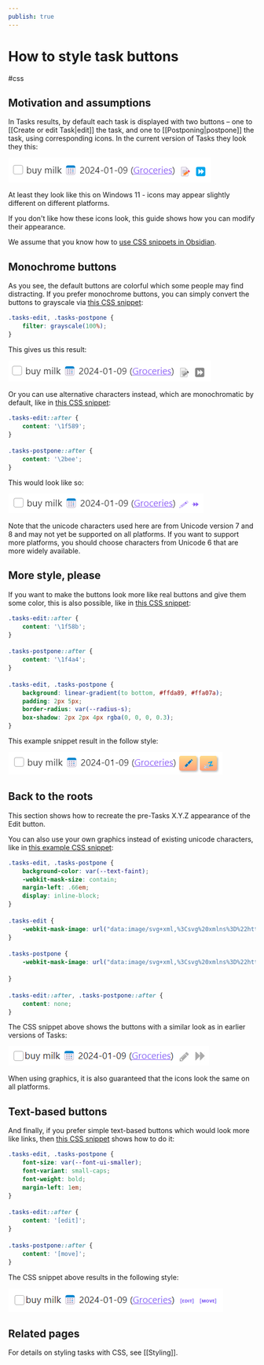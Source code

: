 ```yaml
---
publish: true
---
```


# How to style task buttons

<span class="related-pages">#css</span>

## Motivation and assumptions

In Tasks results, by default each task is displayed with two buttons &ndash;
one to [[Create or edit Task|edit]] the task, and one to [[Postponing|postpone]] the task, using corresponding icons.
In the current version of Tasks they look they this:

![Task buttons with default style](../images/tasks-buttons-default.png)

At least they look like this on Windows 11 -
icons may appear slightly different on different platforms.

If you don't like how these icons look, this guide shows how you can modify their appearance.

We assume that you know how to [use CSS snippets in Obsidian](https://help.obsidian.md/How+to/Add+custom+styles#Use+Themes+and+or+CSS+snippets).

## Monochrome buttons

As you see, the default buttons are colorful which some people may find distracting. If you prefer monochrome buttons, you can simply convert the buttons to grayscale via [this CSS snippet](https://github.com/obsidian-tasks-group/obsidian-tasks/blob/main/resources/sample_vaults/Tasks-Demo/.obsidian/snippets/tasks-buttons-gray.css):

<!-- snippet: resources/sample_vaults/Tasks-Demo/.obsidian/snippets/tasks-buttons-gray.css -->
```css
.tasks-edit, .tasks-postpone {
    filter: grayscale(100%);
}
```
<!-- endSnippet -->

This gives us this result:

![Task buttons with gray style](../images/tasks-buttons-gray.png)

Or you can use alternative characters instead, which are monochromatic by default, like in [this CSS snippet](https://github.com/obsidian-tasks-group/obsidian-tasks/blob/main/resources/sample_vaults/Tasks-Demo/.obsidian/snippets/tasks-buttons-alt.css):

<!-- snippet: resources/sample_vaults/Tasks-Demo/.obsidian/snippets/tasks-buttons-alt.css -->
```css
.tasks-edit::after {
    content: '\1f589';
}

.tasks-postpone::after {
    content: '\2bee';
}
```
<!-- endSnippet -->

This would look like so:

![Task buttons with alt characters](../images/tasks-buttons-alt.png)

Note that the unicode characters used here are from Unicode version 7 and 8 and
may not yet be supported on all platforms. If you want to support more platforms,
you should choose characters from Unicode 6 that are more widely available.

## More style, please

If you want to make the buttons look more like real buttons and give them some color, this is also possible, like in [this CSS snippet](https://github.com/obsidian-tasks-group/obsidian-tasks/blob/main/resources/sample_vaults/Tasks-Demo/.obsidian/snippets/tasks-buttons-stylish.css):

<!-- snippet: resources/sample_vaults/Tasks-Demo/.obsidian/snippets/tasks-buttons-stylish.css -->
```css
.tasks-edit::after {
    content: '\1f58b';
}

.tasks-postpone::after {
    content: '\1f4a4';
}

.tasks-edit, .tasks-postpone {
    background: linear-gradient(to bottom, #ffda89, #ffa07a);
    padding: 2px 5px;
    border-radius: var(--radius-s);
    box-shadow: 2px 2px 4px rgba(0, 0, 0, 0.3);
}
```
<!-- endSnippet -->

This example snippet result in the follow style:

![Task buttons with more style](../images/tasks-buttons-stylish.png)

## Back to the roots

This section shows how to recreate the pre-Tasks X.Y.Z appearance of the Edit button.

You can also use your own graphics instead of existing unicode characters, like in [this example CSS snippet](https://github.com/obsidian-tasks-group/obsidian-tasks/blob/main/resources/sample_vaults/Tasks-Demo/.obsidian/snippets/tasks-buttons-svg.css):

<!-- snippet: resources/sample_vaults/Tasks-Demo/.obsidian/snippets/tasks-buttons-svg.css -->
```css
.tasks-edit, .tasks-postpone {
    background-color: var(--text-faint);
    -webkit-mask-size: contain;
    margin-left: .66em;
    display: inline-block;
}

.tasks-edit {
    -webkit-mask-image: url("data:image/svg+xml,%3Csvg%20xmlns%3D%22http%3A%2F%2Fwww.w3.org%2F2000%2Fsvg%22%20xmlns%3Axlink%3D%22http%3A%2F%2Fwww.w3.org%2F1999%2Fxlink%22%20aria-hidden%3D%22true%22%20focusable%3D%22false%22%20width%3D%221em%22%20height%3D%221em%22%20style%3D%22-ms-transform%3A%20rotate(360deg)%3B%20-webkit-transform%3A%20rotate(360deg)%3B%20transform%3A%20rotate(360deg)%3B%22%20preserveAspectRatio%3D%22xMidYMid%20meet%22%20viewBox%3D%220%200%201536%201536%22%3E%3Cpath%20d%3D%22M363%201408l91-91l-235-235l-91%2091v107h128v128h107zm523-928q0-22-22-22q-10%200-17%207l-542%20542q-7%207-7%2017q0%2022%2022%2022q10%200%2017-7l542-542q7-7%207-17zm-54-192l416%20416l-832%20832H0v-416zm683%2096q0%2053-37%2090l-166%20166l-416-416l166-165q36-38%2090-38q53%200%2091%2038l235%20234q37%2039%2037%2091z%22%20fill%3D%22%23626262%22%2F%3E%3C%2Fsvg%3E");
}

.tasks-postpone {
    -webkit-mask-image: url("data:image/svg+xml,%3Csvg%20xmlns%3D%22http%3A%2F%2Fwww.w3.org%2F2000%2Fsvg%22%20xmlns%3Axlink%3D%22http%3A%2F%2Fwww.w3.org%2F1999%2Fxlink%22%20aria-hidden%3D%22true%22%20focusable%3D%22false%22%20width%3D%221em%22%20height%3D%221em%22%20style%3D%22-ms-transform%3A%20rotate%28360deg%29%3B%20-webkit-transform%3A%20rotate%28360deg%29%3B%20transform%3A%20rotate%28360deg%29%3B%22%20preserveAspectRatio%3D%22xMidYMid%20meet%22%20viewBox%3D%220%200%201536%201536%22%3E%3Cpath%20d%3D%22M45%20-115q-19%20-19%20-32%20-13t-13%2032v1472q0%2026%2013%2032t32%20-13l710%20-710q9%20-9%2013%20-19v710q0%2026%2013%2032t32%20-13l710%20-710q9%20-9%2013%20-19v678q0%2026%2019%2045t45%2019h128q26%200%2045%20-19t19%20-45v-1408q0%20-26%20-19%20-45t-45%20-19h-128q-26%200%20-45%2019t-19%2045v678q-4%20-10%20-13%20-19l-710%20-710%20q-19%20-19%20-32%20-13t-13%2032v710q-4%20-10%20-13%20-19z%22%20fill%3D%22%23626262%22%2F%3E%3C%2Fsvg%3E");

}

.tasks-edit::after, .tasks-postpone::after {
    content: none;
}
```
<!-- endSnippet -->

The CSS snippet above shows the buttons with a similar look as in earlier versions of Tasks:

![Task buttons with old style](../images/tasks-buttons-svg.png)

When using graphics, it is also guaranteed that the icons look the same on all platforms.

## Text-based buttons

And finally, if you prefer simple text-based buttons which would look more like links, then [this CSS snippet](https://github.com/obsidian-tasks-group/obsidian-tasks/blob/main/resources/sample_vaults/Tasks-Demo/.obsidian/snippets/tasks-buttons-text.css) shows how to do it:

<!-- snippet: resources/sample_vaults/Tasks-Demo/.obsidian/snippets/tasks-buttons-text.css -->
```css
.tasks-edit, .tasks-postpone {
    font-size: var(--font-ui-smaller);
    font-variant: small-caps;
    font-weight: bold;
    margin-left: 1em;
}

.tasks-edit::after {
    content: '[edit]';
}

.tasks-postpone::after {
    content: '[move]';
}
```
<!-- endSnippet -->

The CSS snippet above results in the following style:

![Task buttons with text style](../images/tasks-buttons-text.png)

## Related pages

For details on styling tasks with CSS, see [[Styling]].

